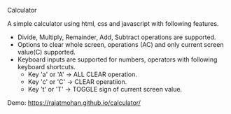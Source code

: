 Calculator

A simple calculator using html, css and javascript with following features.

- Divide, Multiply, Remainder, Add, Subtract operations are supported.
- Options to clear whole screen, operations (AC) and only current screen value(C) supported.
- Keyboard inputs are supported for numbers, operators with following  keyboard shortcuts.
    - Key 'a' or 'A' -> ALL CLEAR operation.
    - Key 'c' or 'C' -> CLEAR operatiion.
    - Key 't' or 'T' -> TOGGLE sign of current screen value.

Demo: https://rajatmohan.github.io/calculator/